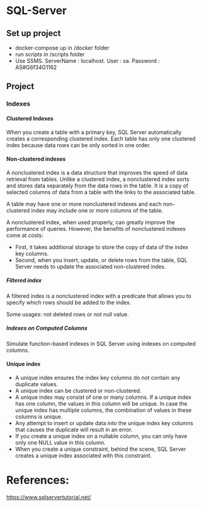# SQL-Server

## Set up project

- docker-compose up in /docker folder
- run scripts in /scripts folder
- Use SSMS. ServerName : localhost. User : sa. Password : AS#G6f34G1162

## Project


### Indexes

#### Clustered Indexes

When you create a table with a primary key, SQL Server automatically creates a corresponding clustered index. Each table has only one clustered index because data rows can be only sorted in one order.

#### Non-clustered indexes

A nonclustered index is a data structure that improves the speed of data retrieval from tables. Unlike a clustered index, a nonclustered index sorts and stores data separately from the data rows in the table. It is a copy of selected columns of data from a table with the links to the associated table.

A table may have one or more nonclustered indexes and each non-clustered index may include one or more columns of the table.

A nonclustered index, when used properly, can greatly improve the performance of queries. However, the benefits of nonclustered indexes come at costs: 
- First, it takes additional storage to store the copy of data of the index key columns.
- Second, when you insert, update, or delete rows from the table, SQL Server needs to update the associated non-clustered index.

##### Filtered index

A filtered index is a nonclustered index with a predicate that allows you to specify which rows should be added to the index.

Some usages: not deleted rows or not null value.

##### Indexes on Computed Columns

Simulate function-based indexes in SQL Server using indexes on computed columns.

#### Unique index

- A unique index ensures the index key columns do not contain any duplicate values.
- A unique index can be clustered or non-clustered.
- A unique index may consist of one or many columns. If a unique index has one column, the values in this column will be unique. In case the unique index has multiple columns, the combination of values in these columns is unique.
- Any attempt to insert or update data into the unique index key columns that causes the duplicate will result in an error.
- If you create a unique index on a nullable column, you can only have only one NULL value in this column.
- When you create a unique constraint, behind the scene, SQL Server creates a unique index associated with this constraint.

# References:

https://www.sqlservertutorial.net/

